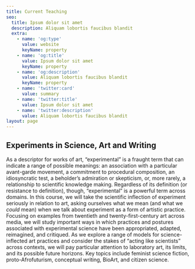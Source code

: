 ```yaml
---
title: Current Teaching
seo:
  title: Ipsum dolor sit amet
  description: Aliquam lobortis faucibus blandit
  extra:
    - name: 'og:type'
      value: website
      keyName: property
    - name: 'og:title'
      value: Ipsum dolor sit amet
      keyName: property
    - name: 'og:description'
      value: Aliquam lobortis faucibus blandit
      keyName: property
    - name: 'twitter:card'
      value: summary
    - name: 'twitter:title'
      value: Ipsum dolor sit amet
    - name: 'twitter:description'
      value: Aliquam lobortis faucibus blandit
layout: page
---
```

## Experiments in Science, Art and Writing

As a descriptor for works of art, “experimental” is a fraught term that can indicate a range of possible meanings: an association with a particular avant-garde movement, a commitment to procedural composition, an idiosyncratic test, a beholder’s admiration or skepticism, or, more rarely, a relationship to scientific knowledge making. Regardless of its definition (or resistance to definition), though, “experimental” is a powerful term across domains. In this course, we will take the scientific inflection of experiment seriously in relation to art, asking ourselves what we mean (and what we *could* mean) when we talk about experiment as a form of artistic practice. Focusing on examples from twentieth and twenty-first-century art across media, we will study important ways in which practices and postures associated with experimental science have been appropriated, adapted, reimagined, and critiqued. As we explore a range of models for science-inflected art practices and consider the stakes of “acting like scientists” across contexts, we will pay particular attention to laboratory art, its limits, and its possible future horizons. Key topics include feminist science fiction, proto-Afrofuturism, conceptual writing, BioArt, and citizen science.
